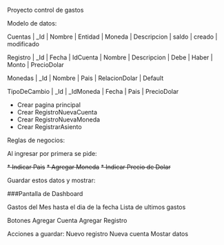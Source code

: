Proyecto control de gastos

Modelo de datos:

Cuentas
 | _Id
 | Nombre
 | Entidad
 | Moneda
 | Descripcion
 | saldo
 | creado
 | modificado

 Registro
 | _Id
 | Fecha
 | IdCuenta
 | Nombre
 | Descripcion
 | Debe
 | Haber
 | Monto
 | PrecioDolar

 Monedas
 | _Id
 | Nombre
 | Pais
 | RelacionDolar
 | Default

 TipoDeCambio
 | _Id
 | _IdMoneda
 | Fecha
 | Pais
 | PrecioDolar


- Crear pagina principal
- Crear RegistroNuevaCuenta
- Crear RegistroNuevaMoneda
- Crear RegistrarAsiento

Reglas de negocios:

Al ingresar por primera se pide:

~~* Indicar Pais~~
~~* Agregar Moneda~~
~~* Indicar Precio de Dolar~~

Guardar estos datos y mostrar:

###Pantalla de Dashboard

Gastos del Mes hasta el dia de la fecha
Lista de ultimos gastos

Botones Agregar Cuenta
Agregar Registro


Acciones a guardar:
Nuevo registro
Nueva cuenta
Mostar datos


